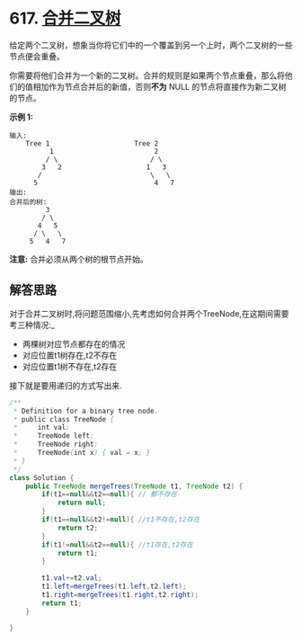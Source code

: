 # 617. [合并二叉树](https://leetcode-cn.com/problems/merge-two-binary-trees/description/)

给定两个二叉树，想象当你将它们中的一个覆盖到另一个上时，两个二叉树的一些节点便会重叠。

你需要将他们合并为一个新的二叉树。合并的规则是如果两个节点重叠，那么将他们的值相加作为节点合并后的新值，否则**不为** NULL 的节点将直接作为新二叉树的节点。

**示例 1:**

```
输入: 
	Tree 1                     Tree 2                  
          1                         2                             
         / \                       / \                            
        3   2                     1   3                        
       /                           \   \                      
      5                             4   7                  
输出: 
合并后的树:
	     3
	    / \
	   4   5
	  / \   \ 
	 5   4   7
```

**注意:** 合并必须从两个树的根节点开始。

## 解答思路

对于合并二叉树时,将问题范围缩小,先考虑如何合并两个TreeNode,在这期间需要考三种情况:_

- 两棵树对应节点都存在的情况
- 对应位置t1树存在,t2不存在
- 对应位置t1树不存在,t2存在

接下就是要用递归的方式写出来.

```java
/**
 * Definition for a binary tree node.
 * public class TreeNode {
 *     int val;
 *     TreeNode left;
 *     TreeNode right;
 *     TreeNode(int x) { val = x; }
 * }
 */
class Solution {
    public TreeNode mergeTrees(TreeNode t1, TreeNode t2) {
        if(t1==null&&t2==null){ // 都不存在
            return null;
        }
        if(t1==null&&t2!=null){ //t1不存在,t2存在
            return t2;
        }
        if(t1!=null&&t2==null){ //t1存在,t2存在
            return t1;
        }
       
        t1.val+=t2.val;
        t1.left=mergeTrees(t1.left,t2.left);
        t1.right=mergeTrees(t1.right,t2.right);
        return t1;
    }
    
}
```